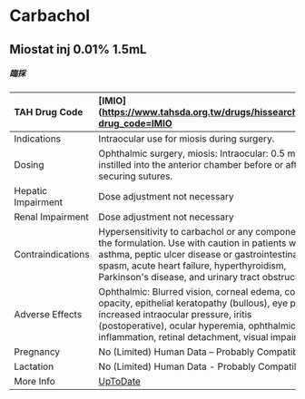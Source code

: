 # Carbachol

## Miostat inj 0.01% 1.5mL

##### 臨採

| TAH Drug Code      | [IMIO](https://www.tahsda.org.tw/drugs/hissearch.php?drug_code=IMIO                                                                                                                                                                                    |
|:-------------------|:-------------------------------------------------------------------------------------------------------------------------------------------------------------------------------------------------------------------------------------------------------|
| Indications        | Intraocular use for miosis during surgery.                                                                                                                                                                                                             |
| Dosing             | Ophthalmic surgery, miosis: Intraocular: 0.5 mL instilled into the anterior chamber before or after securing sutures.                                                                                                                                  |
| Hepatic Impairment | Dose adjustment not necessary                                                                                                                                                                                                                          |
| Renal Impairment   | Dose adjustment not necessary                                                                                                                                                                                                                          |
| Contraindications  | Hypersensitivity to carbachol or any component of the formulation. Use with caution in patients with asthma, peptic ulcer disease or gastrointestinal spasm, acute heart failure, hyperthyroidism, Parkinson's disease, and urinary tract obstruction. |
| Adverse Effects    | Ophthalmic: Blurred vision, corneal edema, corneal opacity, epithelial keratopathy (bullous), eye pain, increased intraocular pressure, iritis (postoperative), ocular hyperemia, ophthalmic inflammation, retinal detachment, visual impairment.      |
| Pregnancy          | No (Limited) Human Data – Probably Compatible                                                                                                                                                                                                          |
| Lactation          | No (Limited) Human Data - Probably Compatible                                                                                                                                                                                                          |
| More Info          | [UpToDate](https://www.uptodate.com/contents/carbachol-drug-information)                                                                                                                                                                               |

